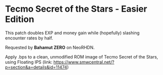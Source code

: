 # Tecmo Secret of the Stars - Easier Edition
This patch doubles EXP and money gain while (hopefully) slashing encounter rates by half.

Requested by **Bahamut ZERO** on NeoRHDN.

Apply .bps to a clean, unmodified ROM image of Tecmo Secret of the Stars, using Floating IPS (link: https://www.smwcentral.net/?p=section&a=details&id=11474)